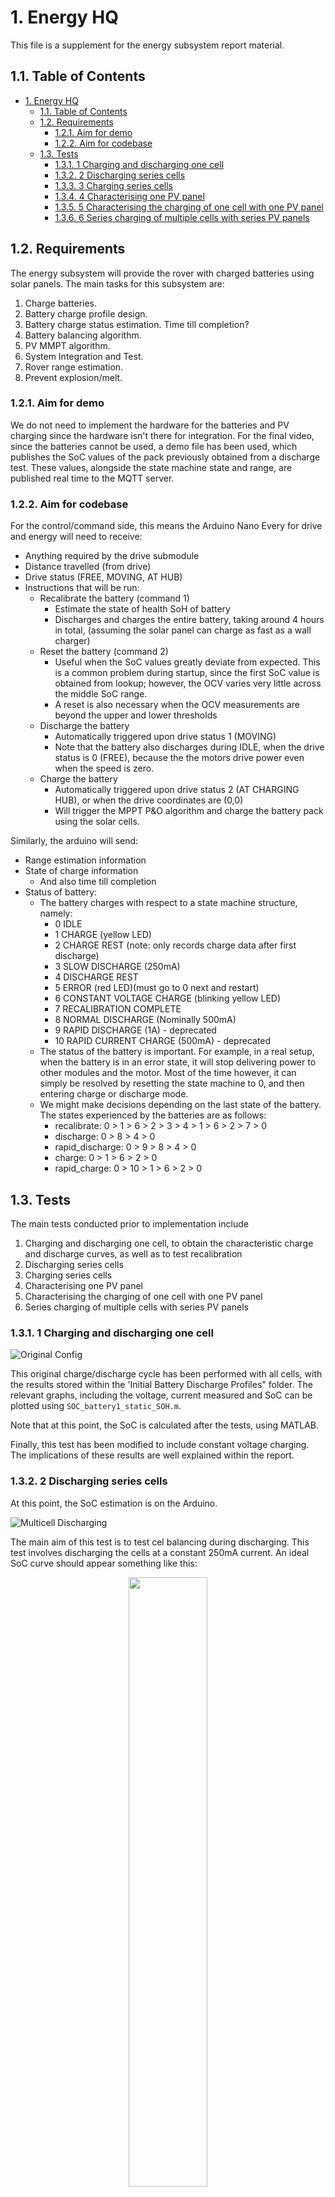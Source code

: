 # 1. Energy HQ

This file is a supplement for the energy subsystem report material.

## 1.1. Table of Contents

- [1. Energy HQ](#1-energy-hq)
  - [1.1. Table of Contents](#11-table-of-contents)
  - [1.2. Requirements](#12-requirements)
    - [1.2.1. Aim for demo](#121-aim-for-demo)
    - [1.2.2. Aim for codebase](#122-aim-for-codebase)
  - [1.3. Tests](#13-tests)
    - [1.3.1. 1 Charging and discharging one cell](#131-1-charging-and-discharging-one-cell)
    - [1.3.2. 2 Discharging series cells](#132-2-discharging-series-cells)
    - [1.3.3. 3 Charging series cells](#133-3-charging-series-cells)
    - [1.3.4. 4 Characterising one PV panel](#134-4-characterising-one-pv-panel)
    - [1.3.5. 5 Characterising the charging of one cell with one PV panel](#135-5-characterising-the-charging-of-one-cell-with-one-pv-panel)
    - [1.3.6. 6 Series charging of multiple cells with series PV panels](#136-6-series-charging-of-multiple-cells-with-series-pv-panels)

## 1.2. Requirements

The energy subsystem will provide the rover with charged batteries using solar panels. The main tasks for this subsystem are:

1. Charge batteries.
2. Battery charge profile design.
3. Battery charge status estimation. Time till completion?
4. Battery balancing algorithm.
5. PV MMPT algorithm.
6. System Integration and Test.
7. Rover range estimation.
8. Prevent explosion/melt.

### 1.2.1. Aim for demo

We do not need to implement the hardware for the batteries and PV charging since the hardware isn't there for integration. For the final video, since the batteries cannot be used, a demo file has been used, which publishes the SoC values of the pack previously obtained from a discharge test. These values, alongside the state machine state and range, are published real time to the MQTT server.

### 1.2.2. Aim for codebase

For the control/command side, this means the Arduino Nano Every for drive and energy will need to receive:

- Anything required by the drive submodule
- Distance travelled (from drive)
- Drive status (FREE, MOVING, AT HUB)
- Instructions that will be run:
  - Recalibrate the battery (command 1)
    - Estimate the state of health SoH of battery
    - Discharges and charges the entire battery, taking around 4 hours in total, (assuming the solar panel can charge as fast as a wall charger)
  - Reset the battery (command 2)
    - Useful when the SoC values greatly deviate from expected. This is a common problem during startup, since the first SoC value is obtained from lookup; however, the OCV varies very little across the middle SoC range.
    - A reset is also necessary when the OCV measurements are beyond the upper and lower thresholds
  - Discharge the battery
    - Automatically triggered upon drive status 1 (MOVING)
    - Note that the battery also discharges during IDLE, when the drive status is 0 (FREE), because the the motors drive power even when the speed is zero.
  - Charge the battery
    - Automatically triggered upon drive status 2 (AT CHARGING HUB), or when the drive coordinates are (0,0)
    - Will trigger the MPPT P&O algorithm and charge the battery pack using the solar cells.

Similarly, the arduino will send:

- Range estimation information
- State of charge information
  - And also time till completion
- Status of battery: 
  - The battery charges with respect to a state machine structure, namely:
    - 0 IDLE
    - 1 CHARGE (yellow LED)
    - 2 CHARGE REST (note: only records charge data after first discharge)
    - 3 SLOW DISCHARGE (250mA)
    - 4 DISCHARGE REST
    - 5 ERROR (red LED)(must go to 0 next and restart)
    - 6 CONSTANT VOLTAGE CHARGE (blinking yellow LED)
    - 7 RECALIBRATION COMPLETE
    - 8 NORMAL DISCHARGE (Nominally 500mA)
    - 9 RAPID DISCHARGE (1A) - deprecated
    - 10 RAPID CURRENT CHARGE (500mA) - deprecated
  - The status of the battery is important. For example, in a real setup, when the battery is in an error state, it will stop delivering power to other modules and the motor. Most of the time however, it can simply be resolved by resetting the state machine to 0, and then entering charge or discharge mode.
  - We might make decisions depending on the last state of the battery. The states experienced by the batteries are as follows:
    - recalibrate: 0 > 1 > 6 > 2 > 3 > 4 > 1 > 6 > 2 > 7 > 0
    - discharge: 0 > 8 > 4 > 0
    - rapid_discharge: 0 > 9 > 8 > 4 > 0
    - charge: 0 > 1 > 6 > 2 > 0
    - rapid_charge: 0 > 10 > 1 > 6 > 2 > 0

## 1.3. Tests

The main tests conducted prior to implementation include

1. Charging and discharging one cell, to obtain the characteristic charge and discharge curves, as well as to test recalibration
2. Discharging series cells 
3. Charging series cells
4. Characterising one PV panel
5. Characterising the charging of one cell with one PV panel
6. Series charging of multiple cells with series PV panels

### 1.3.1. 1 Charging and discharging one cell

![Original Config](Images/Circuit_Diagrams/Original_Config.jpg)

This original charge/discharge cycle has been performed with all cells, with the results stored within the 'Initial Battery Discharge Profiles" folder. The relevant graphs, including the voltage, current measured and SoC can be plotted using `SOC_battery1_static_SOH.m`.

Note that at this point, the SoC is calculated after the tests, using MATLAB.

Finally, this test has been modified to include constant voltage charging. The implications of these results are well explained within the report.

### 1.3.2. 2 Discharging series cells

At this point, the SoC estimation is on the Arduino.

![Multicell Discharging](Images/Circuit_Diagrams/Multicell_Discharging.jpeg)

The main aim of this test is to test cel balancing during discharging. This test involves discharging the cells at a constant 250mA current. An ideal SoC curve should appear something like this:

<p>
  <center>
    <img src="Images/wall_discharge_SoC_ideal.jpg" width="50%" />
  </center>
</p>


In practice however, the curve looks like this:

This means that the SoC estimation is not very accurate, which spoils the cell balancing algorithm. Regardless of the relatively inaccurate SoC estimation, the cell balancing was rarely adopted during discharging. This suggests that a more aggressive cell balancing algorithm (say balancing when the SoC difference is merely 1%) would do little benefit to the state of health of the battery pack.

<p float="aligncenter">
  <img src="Images/wall_discharge_SoC_actual.jpg" width="50%" /><img src="Images/wall_discharge_characteristic.jpg" width="50%" /> 
</p>

Despite the fact that moving average is only used during OCV measurement (and not coulomb counting), the coulomb counting slope is too flat. There are several corrections that could be combined to provide a better SoC:

1. Apply a correctional factor of 1.5 to 2 to coulomb counting, such that the slope is steeper, which will likely mitigate the issue of the current measurement being consistently underestimated
2. Raise the upper voltage threshold for OCV (start coulomb counting earlier). This is because the SoC estimation has approached the point where the change in OCV is small compared to change in SoC, so the OCV methods consistently over-estimates the SoC
3. Raise the lower voltage threshold for OCV (end coulomb counting earlier). This is to ensure a smoother transition towards a fully discharged state, aided by a moving average filter applied during OCV measurement.
4. Increase the size of the moving average filter, such that the size is around 5 minutes. The one implemented only evaluates averages from the past 10 seconds.

### 1.3.3. 3 Charging series cells

![Multicell Wall Charging](Images/Circuit_Diagrams/Multicell_Wall_Charging.jpeg)

The main aim of this test is to test cell balancing during charging. This test was only attempted once. Similar to the discharging test, the charging was achieved, but the on-device SoC estimation was unsuccessful.

### 1.3.4. 4 Characterising one PV panel

![Multicell Wall Charging](Images/Circuit_Diagrams/PV_Characterisation.jpeg)

The main findings of this test are already outlined in the report.

### 1.3.5. 5 Characterising the charging of one cell with one PV panel

![One PV to one cell](Images/Circuit_Diagrams/SingleCell_SinglePV_Charging.jpeg)

The main findings of this test are already outlined in the report.

### 1.3.6. 6 Series charging of multiple cells with series PV panels

![One PV to one cell](Images/Circuit_Diagrams/MultiCell_MultiPV_Charging.jpeg)

This test was not attempted.

